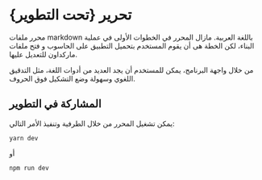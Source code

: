 # تحرير {تحت التطوير}

محرر ملفات markdown باللغة العربية.
مازال المحرر في الخطوات الأولى في عملية البناء، لكن الخطة هى أن يقوم المستخدم بتحميل التطبيق على الحاسوب و فتح ملفات ماركداون للتعديل عليها.

من خلال واجهة البرنامج، يمكن للمستخدم أن يجد العديد من أدوات اللغة، مثل التدقيق اللغوي وسهولة وضع التشكيل فوق الحروف.



## المشاركة في التطوير

يمكن تشغيل المحرر من خلال الطرفية وتنفيذ الأمر التالي:


```
yarn dev
```

أو

```
npm run dev
```

